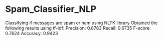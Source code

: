 # Spam_Classifier_NLP
Classifying if messages are spam or ham using NLTK library
Obtained the following results using tf-idf:
Precision:  0.8783
Recall:  0.6735
F-score:  0.7624
Accuracy:  0.9423
